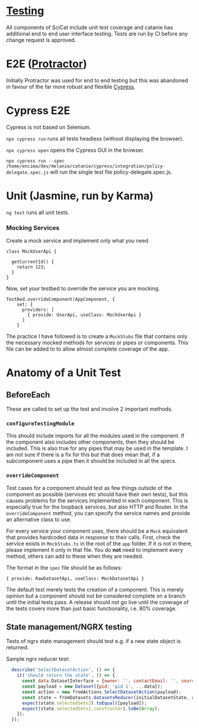 
# [Testing](https://angular.io/docs/ts/latest/guide/testing.html)

All components of SciCat include unit test coverage and catanie has additional end to end user interface testing. Tests are run by CI before any change request is approved.


# E2E ([Protractor](http://www.protractortest.org/#/))

Initially Protractor was used for end to end testing but this was abandoned in favour of the far more robust and flexible [Cypress](https://www.cypress.io/).

# Cypress E2E

Cypress is not based on Selenium. 

`npx cypress run` runs all tests headless (without displaying the browser).

`npx cypress open` opens the Cypress GUI in the browser.

`npx cypress run --spec /home/encima/dev/melanie/catanie/cypress/integration/policy-delegate.spec.js` will run the single test file policy-delegate.spec.js.

# Unit (Jasmine, run by Karma)

`ng test` runs all unit tests.


### Mocking Services

Create a mock service and implement only what you need

```
class MockUserApi {

  getCurrentId() {
    return 123;
  }
}
```

Now, set your testbed to override the service you are mocking.

```
TestBed.overrideComponent(AppComponent, {
    set: {
      providers: [
        { provide: UserApi, useClass: MockUserApi }
      ]
    }
```

The practice I have followed is to create a `MockStubs` file that contains only the necessary mocked methods for services or pipes or components. This file can be added to to allow almost complete coverage of the app.


# Anatomy of a Unit Test 

## BeforeEach

These are called to set up the test and involve 2 important methods.

### `configureTestingModule`

This should include imports for all the modules used in the component. If the component also includes other components, then they should be included. This is also true for any pipes that may be used in the template. I am not sure if there is a fix for this but that does mean that, if a subcomponent uses a pipe then it should be included in all the specs.

### `overrideComponent`

Test cases for a component should test as few things outside of the component as possible (services etc should have their own tests), but this causes problems for the services implemented in each component. This is especially true for the loopback services, but also HTTP and Router. In the `overrideComponent` method, you can specify the service names and provide an alternative class to use.

For every service your component uses, there should be a `Mock` equivalent that provides hardcoded data in response to their calls. First, check the service exists in `MockStubs.ts` in the root of the `app` folder. If it is not in there, please implement it only in that file.  You do **not** need to implement every method, others can add to these when they are needed.

The format in the `spec` file should be as follows:
```
{ provide: RawDatasetApi, useClass: MockDatasetApi }
```

The default test merely tests the creation of a component. This is merely opinion but a component should not be considered complete on a branch until the initial tests pass. A release should not go live until the coverage of the tests covers more than just basic functionality, i.e. 80% coverage.


## State management/NGRX testing 


Tests of ngrx state management should test e.g. if a new state object is returned.

Sample ngrx reducer test:
```javascript
  describe('SelectDatasetAction', () => {
    it('should return the state', () => {
      const data:DatasetInterface = {owner: '', contactEmail: '', sourceFolder: '', creationTime: new Date(), type: '', ownerGroup: ''};
      const payload = new Dataset({pid: 'pid 1', ...data});
      const action = new fromActions.SelectDatasetAction(payload);
      const state = fromDatasets.datasetsReducer(initialDatasetState, action);
      expect(state.selectedSets2).toEqual([payload]);
      expect(state.selectedSets2.constructor).toBe(Array);
    });
  });
```
